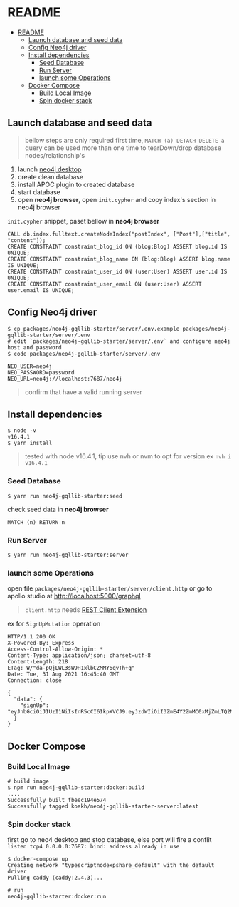 # README

- [README](#readme)
  - [Launch database and seed data](#launch-database-and-seed-data)
  - [Config Neo4j driver](#config-neo4j-driver)
  - [Install dependencies](#install-dependencies)
    - [Seed Database](#seed-database)
    - [Run Server](#run-server)
    - [launch some Operations](#launch-some-operations)
  - [Docker Compose](#docker-compose)
    - [Build Local Image](#build-local-image)
    - [Spin docker stack](#spin-docker-stack)

## Launch database and seed data

> bellow steps are only required first time, `MATCH (a) DETACH DELETE a` query can be used more than one time to tearDown/drop database nodes/relationship's

1. launch [neo4j desktop](https://neo4j.com/download-neo4j-now)
2. create clean database
3. install APOC plugin to created database
4. start database
5. open **neo4j browser**, open `init.cypher` and copy index's section in neo4j browser

`init.cypher` snippet, paset bellow in **neo4j browser**

```cypher
CALL db.index.fulltext.createNodeIndex("postIndex", ["Post"],["title", "content"]);
CREATE CONSTRAINT constraint_blog_id ON (blog:Blog) ASSERT blog.id IS UNIQUE;
CREATE CONSTRAINT constraint_blog_name ON (blog:Blog) ASSERT blog.name IS UNIQUE;
CREATE CONSTRAINT constraint_user_id ON (user:User) ASSERT user.id IS UNIQUE;
CREATE CONSTRAINT constraint_user_email ON (user:User) ASSERT user.email IS UNIQUE;
```

## Config Neo4j driver

```shell
$ cp packages/neo4j-gqllib-starter/server/.env.example packages/neo4j-gqllib-starter/server/.env
# edit `packages/neo4j-gqllib-starter/server/.env` and configure neo4j host and password
$ code packages/neo4j-gqllib-starter/server/.env
```


```shell
NEO_USER=neo4j
NEO_PASSWORD=password
NEO_URL=neo4j://localhost:7687/neo4j
```

> confirm that have a valid running server

## Install dependencies

```shell
$ node -v
v16.4.1
$ yarn install
```

> tested with node v16.4.1, tip use nvh or nvm to opt for version ex `nvh i v16.4.1`

### Seed Database

```shell
$ yarn run neo4j-gqllib-starter:seed
```

check seed data in **neo4j browser**

```cypher
MATCH (n) RETURN n
```

### Run Server

```shell
$ yarn run neo4j-gqllib-starter:server
```

### launch some Operations

open file `packages/neo4j-gqllib-starter/server/client.http` or go to apollo studio at <http://localhost:5000/graphql>

> `client.http` needs [REST Client Extension](https://marketplace.visualstudio.com/items?itemName=humao.rest-client)

ex for `SignUpMutation` operation

```
HTTP/1.1 200 OK
X-Powered-By: Express
Access-Control-Allow-Origin: *
Content-Type: application/json; charset=utf-8
Content-Length: 218
ETag: W/"da-pQjLWL3sW9H1xlbCZMMY6qvTh+g"
Date: Tue, 31 Aug 2021 16:45:40 GMT
Connection: close

{
  "data": {
    "signUp": "eyJhbGciOiJIUzI1NiIsInR5cCI6IkpXVCJ9.eyJzdWIiOiI3ZmE4Y2ZmMC0xMjZmLTQ2MTktYjI4My01MTY4M2ZjY2JlYjciLCJyb2xlcyI6WyJST0xFX1VTRVIiXSwiaWF0IjoxNjMwNDI4MzQwfQ.DQFWwBONwTiNaA33sEonlDkwSUstBqsvEeHXwrH5DDs"
  }
}
```

## Docker Compose

### Build Local Image

```shell
# build image
$ npm run neo4j-gqllib-starter:docker:build
....
Successfully built fbeec194e574
Successfully tagged koakh/neo4j-gqllib-starter-server:latest
```

### Spin docker stack

first go to neo4 desktop and stop database, else port will fire a conflit `listen tcp4 0.0.0.0:7687: bind: address already in use`

```shell
$ docker-compose up
Creating network "typescriptnodexpshare_default" with the default driver
Pulling caddy (caddy:2.4.3)...

# run
neo4j-gqllib-starter:docker:run
```
